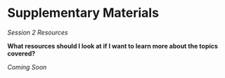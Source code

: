 # Supplementary Materials
*Session 2 Resources*

**What resources should I look at if I want to learn more about the topics covered?**

*Coming Soon*
